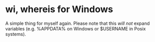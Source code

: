 # wi, whereis for Windows

A simple thing for myself again. Please note that this _will not_ expand variables (e.g. %APPDATA% on Windows or $USERNAME in Posix systems).